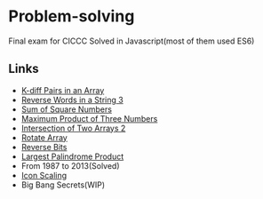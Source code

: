 # Problem-solving
Final exam for CICCC
Solved in Javascript(most of them used ES6)

## Links
- [K-diff Pairs in an Array](https://jsfiddle.net/nismit/33tzgdvL/)
- [Reverse Words in a String 3](https://jsfiddle.net/nismit/5kLwucy7/)
- [Sum of Square Numbers](https://jsfiddle.net/nismit/wczmxbzc/)
- [Maximum Product of Three Numbers](https://jsfiddle.net/nismit/ce7f8jvu/)
- [Intersection of Two Arrays 2](https://jsfiddle.net/nismit/q1gbpa32/)
- [Rotate Array](https://jsfiddle.net/nismit/fsbwkcau/)
- [Reverse Bits](https://jsfiddle.net/nismit/35j0f40w/)
- [Largest Palindrome Product](https://jsfiddle.net/nismit/aL1tdz7v/)
- From 1987 to 2013(Solved)
- [Icon Scaling](https://jsfiddle.net/nismit/xwdewkeo/)
- Big Bang Secrets(WIP)
